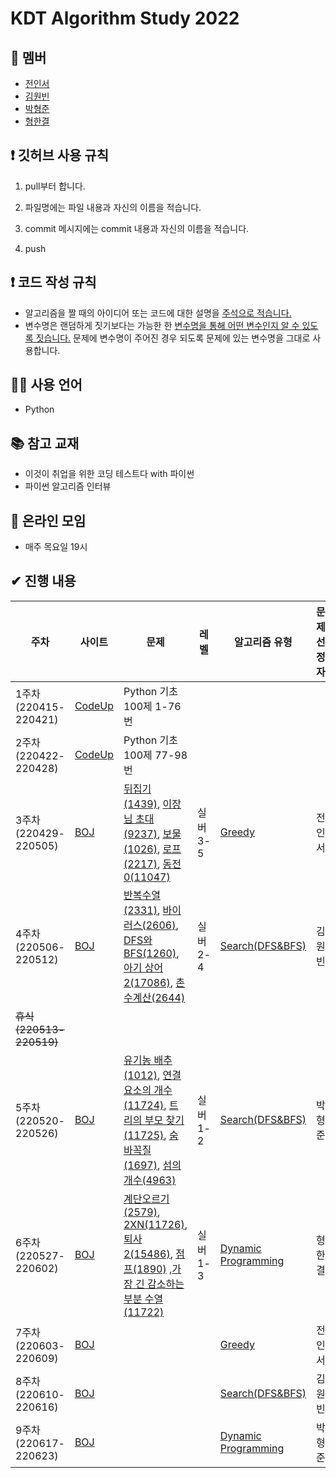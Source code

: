 # KDT Algorithm Study 2022



## 👤 멤버

- [전인서](https://github.com/eveinseojeon)
- [김원빈](https://github.com/BaeJjangE)
- [박형준](https://github.com/PHJoon)
- [형한결](https://github.com/hankaul)



## ❗ 깃허브 사용 규칙

1. pull부터 합니다.

2. 파일명에는 파일 내용과 자신의 이름을 적습니다.
3. commit 메시지에는 commit 내용과 자신의 이름을 적습니다.
4. push



## ❗ 코드 작성 규칙

- 알고리즘을 짤 때의 아이디어 또는 코드에 대한 설명을 <u>주석으로 적습니다.</u>
- 변수명은 랜덤하게 짓기보다는 가능한 한 <u>변수명을 통해 어떤 변수인지 알 수 있도록 짓습니다.</u> 문제에 변수명이 주어진 경우 되도록 문제에 있는 변수명을 그대로 사용합니다.



## 🧑‍💻 사용 언어

- Python



## 📚 참고 교재

- 이것이 취업을 위한 코딩 테스트다 with 파이썬
- 파이썬 알고리즘 인터뷰



## 💬 온라인 모임

- 매주 목요일 19시

## ✔ 진행 내용

| 주차                          | 사이트                                | 문제                                                         | 레벨     | 알고리즘 유형                                                | 문제 선정자 |
| ----------------------------- | ------------------------------------- | ------------------------------------------------------------ | -------- | ------------------------------------------------------------ | ----------- |
| 1주차<br />(220415-220421)    | [CodeUp](https://codeup.kr/index.php) | Python 기초 100제 1-76번                                     |          |                                                              |             |
| 2주차<br />(220422-220428)    | [CodeUp](https://codeup.kr/index.php) | Python 기초 100제 77-98번                                    |          |                                                              |             |
| 3주차<br />(220429-220505)    | [BOJ](https://www.acmicpc.net/)       | [뒤집기(1439)](https://www.acmicpc.net/problem/1439), [이장님 초대(9237)](https://www.acmicpc.net/problem/9237), [보물(1026)](https://www.acmicpc.net/problem/1026), [로프(2217)](https://www.acmicpc.net/problem/2217), [동전 0(11047)](https://www.acmicpc.net/problem/11047) | 실버 3-5 | [Greedy](https://www.acmicpc.net/problem/tag/33)             | 전인서      |
| 4주차<br />(220506-220512)    | [BOJ](https://www.acmicpc.net/)       | [반복수열(2331)](https://www.acmicpc.net/problem/2331), [바이러스(2606)](https://www.acmicpc.net/problem/2606), [DFS와 BFS(1260)](https://www.acmicpc.net/problem/1260), [아기 상어 2(17086)](https://www.acmicpc.net/problem/17086), [촌수계산(2644)](https://www.acmicpc.net/problem/2644) | 실버 2-4 | [Search(DFS&BFS)](https://www.acmicpc.net/problem/tag/127)   | 김원빈      |
| ~~휴식<br />(220513-220519)~~ |                                       |                                                              |          |                                                              |             |
| 5주차<br />(220520-220526)    | [BOJ](https://www.acmicpc.net/)       | [유기농 배추(1012)](https://www.acmicpc.net/problem/1012), [연결 요소의 개수(11724)](https://www.acmicpc.net/problem/11724), [트리의 부모 찾기(11725)](https://www.acmicpc.net/problem/11725), [숨바꼭질(1697)](https://www.acmicpc.net/problem/1697), [섬의 개수(4963)](https://www.acmicpc.net/problem/4963) | 실버 1-2 | [Search(DFS&BFS)](https://www.acmicpc.net/problem/tag/126)   | 박형준      |
| 6주차<br />(220527-220602)    | [BOJ](https://www.acmicpc.net/)       | [계단오르기(2579)](https://www.acmicpc.net/problem/2579), [2XN(11726)](https://www.acmicpc.net/problem/11726),  [퇴사2(15486)](https://www.acmicpc.net/problem/15486), [점프(1890)](https://www.acmicpc.net/problem/1890) ,[가장 긴 감소하는 부분 수열(11722)](https://www.acmicpc.net/problem/11722) | 실버1-3  | [Dynamic Programming](https://www.acmicpc.net/problem/tag/25) | 형한결      |
| 7주차<br />(220603-220609)    | [BOJ](https://www.acmicpc.net/)       |                                                              |          | [Greedy](https://www.acmicpc.net/problem/tag/33)             | 전인서      |
| 8주차<br />(220610-220616)    | [BOJ](https://www.acmicpc.net/)       |                                                              |          | [Search(DFS&BFS)](https://www.acmicpc.net/problem/tag/126)   | 김원빈      |
| 9주차<br />(220617-220623)    | [BOJ](https://www.acmicpc.net/)       |                                                              |          | [Dynamic Programming](https://www.acmicpc.net/problem/tag/25) | 박형준      |

